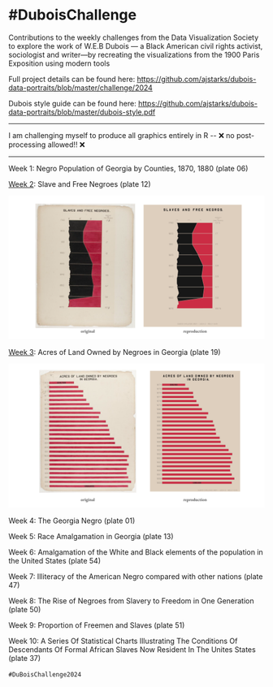 # #DuboisChallenge
Contributions to the weekly challenges from the Data Visualization Society to explore the work of W.E.B Dubois — a Black American civil rights activist, sociologist and writer—by recreating the visualizations from the 1900 Paris Exposition using modern tools

Full project details can be found here: 
https://github.com/ajstarks/dubois-data-portraits/blob/master/challenge/2024 

Dubois style guide can be found here: https://github.com/ajstarks/dubois-data-portraits/blob/master/dubois-style.pdf
_______________________________________________________________________________________________________

I am challenging myself to produce all graphics entirely in R --  ❌ no post-processing allowed!! ❌
_______________________________________________________________________________________________________

Week 1: Negro Population of Georgia by Counties, 1870, 1880 (plate 06)


[Week 2](https://github.com/makuhs/DuboisChallenge/tree/main/Week%202): Slave and Free Negroes (plate 12)

![Model](https://github.com/makuhs/DuboisChallenge/blob/main/Week%202/week2_SBS.png) 


[Week 3](https://github.com/makuhs/DuboisChallenge/tree/main/Week%203): Acres of Land Owned by Negroes in Georgia (plate 19)

![Model](https://github.com/makuhs/DuboisChallenge/blob/main/Week%203/week3_SBS.png)


Week 4: The Georgia Negro (plate 01)

Week 5: Race Amalgamation in Georgia (plate 13)

Week 6: Amalgamation of the White and Black elements of the population in the United States (plate 54)

Week 7: Illiteracy of the American Negro compared with other nations (plate 47)

Week 8: The Rise of Negroes from Slavery to Freedom in One Generation (plate 50)

Week 9: Proportion of Freemen and Slaves (plate 51)

Week 10: A Series Of Statistical Charts Illustrating The Conditions Of Descendants Of Formal African Slaves Now Resident In The Unites States (plate 37)

```#DuBoisChallenge2024```
